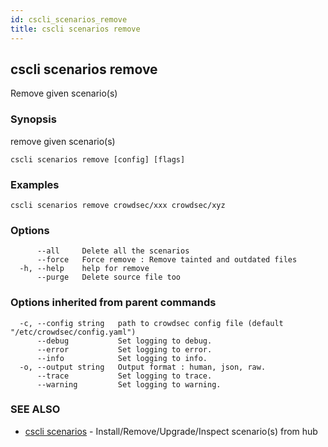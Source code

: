 ```yaml
---
id: cscli_scenarios_remove
title: cscli scenarios remove
---
```

## cscli scenarios remove

Remove given scenario(s)

### Synopsis

remove given scenario(s)

```
cscli scenarios remove [config] [flags]
```

### Examples

```
cscli scenarios remove crowdsec/xxx crowdsec/xyz
```

### Options

```
      --all     Delete all the scenarios
      --force   Force remove : Remove tainted and outdated files
  -h, --help    help for remove
      --purge   Delete source file too
```

### Options inherited from parent commands

```
  -c, --config string   path to crowdsec config file (default "/etc/crowdsec/config.yaml")
      --debug           Set logging to debug.
      --error           Set logging to error.
      --info            Set logging to info.
  -o, --output string   Output format : human, json, raw.
      --trace           Set logging to trace.
      --warning         Set logging to warning.
```

### SEE ALSO

* [cscli scenarios](/docs/v1.0/cscli/cscli_scenarios)	 - Install/Remove/Upgrade/Inspect scenario(s) from hub

